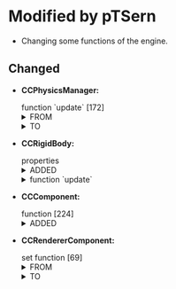 
# Modified by pTSern

- Changing some functions of the engine.

## Changed

- **CCPhysicsManager:**

    <summary> function `update` [172] </summary>
        <details>
        <summary> FROM </summary>

            update: function (dt) {
                var world = this._world;
                if (!world || !this.enabled) return;

                this.emit('before-step');

                this._steping = true;

                var velocityIterations = PhysicsManager.VELOCITY_ITERATIONS;
                var positionIterations = PhysicsManager.POSITION_ITERATIONS;

                if (this.enabledAccumulator) {
                    this._accumulator += dt;

                    var FIXED_TIME_STEP = PhysicsManager.FIXED_TIME_STEP;
                    var MAX_ACCUMULATOR = PhysicsManager.MAX_ACCUMULATOR;

                    // max accumulator time to avoid spiral of death
                    if (this._accumulator > MAX_ACCUMULATOR) {
                        this._accumulator = MAX_ACCUMULATOR;
                    }

                    while (this._accumulator > FIXED_TIME_STEP) {
                        world.Step(FIXED_TIME_STEP, velocityIterations, positionIterations);
                        this._accumulator -= FIXED_TIME_STEP;
                    }
                }
                else {
                    var timeStep = dt;
                    world.Step(timeStep, velocityIterations, positionIterations);
                }

                if (this.debugDrawFlags) {
                    this._checkDebugDrawValid();
                    this._debugDrawer.clear();
                    world.DrawDebugData();
                }

                this._steping = false;

                var events = this._delayEvents;
                for (var i = 0, l = events.length; i < l; i++) {
                    var event = events[i];
                    event.target[event.func].apply(event.target, event.args);
                }
                events.length = 0;

                this._syncNode();
            },

    </details>

    <details>
    <summary> TO </summary>

        update: window['__pts_moded_mode__'] == undefined ?
            function (dt) {
                var world = this._world;
                if (!world || !this.enabled) return;

                this.emit('before-step');

                this._steping = true;

                var velocityIterations = PhysicsManager.VELOCITY_ITERATIONS;
                var positionIterations = PhysicsManager.POSITION_ITERATIONS;

                if (this.enabledAccumulator) {
                    this._accumulator += dt;

                    var FIXED_TIME_STEP = PhysicsManager.FIXED_TIME_STEP;
                    var MAX_ACCUMULATOR = PhysicsManager.MAX_ACCUMULATOR;

                    // max accumulator time to avoid spiral of death
                    if (this._accumulator > MAX_ACCUMULATOR) {
                        this._accumulator = MAX_ACCUMULATOR;
                    }

                    while (this._accumulator > FIXED_TIME_STEP) {
                        world.Step(FIXED_TIME_STEP, velocityIterations, positionIterations);
                        this._accumulator -= FIXED_TIME_STEP;
                    }
                }
                else {
                    var timeStep = dt;
                    world.Step(timeStep, velocityIterations, positionIterations);
                }

                if (this.debugDrawFlags) {
                    this._checkDebugDrawValid();
                    this._debugDrawer.clear();
                    world.DrawDebugData();
                }

                this._steping = false;

                var events = this._delayEvents;
                for (var i = 0, l = events.length; i < l; i++) {
                    var event = events[i];
                    event.target[event.func].apply(event.target, event.args);
                }
                events.length = 0;

                this._syncNode();
            }
            :
            function (dt) {
                var world = this._world;
                if (!world || !this.enabled) return;

                this.emit('before-step');

                this._steping = true;

                var velocityIterations = PhysicsManager.VELOCITY_ITERATIONS;
                var positionIterations = PhysicsManager.POSITION_ITERATIONS;

                if (this.enabledAccumulator) {
                    this._accumulator += dt;

                    var FIXED_TIME_STEP = PhysicsManager.FIXED_TIME_STEP;
                    var MAX_ACCUMULATOR = PhysicsManager.MAX_ACCUMULATOR;

                    // max accumulator time to avoid spiral of death
                    if (this._accumulator > MAX_ACCUMULATOR) {
                        this._accumulator = MAX_ACCUMULATOR;
                    }

                    while (this._accumulator > FIXED_TIME_STEP) {
                        world.Step(FIXED_TIME_STEP, velocityIterations, positionIterations);
                        this._accumulator -= FIXED_TIME_STEP;
                    }
                }
                else {
                    var timeStep = dt;
                    world.Step(timeStep, velocityIterations, positionIterations);
                }

                if (this.debugDrawFlags) {
                    this._checkDebugDrawValid();
                    this._debugDrawer.clear();
                    world.DrawDebugData();
                }

                this._steping = false;

                var events = this._delayEvents;
                for (var i = 0, l = events.length; i < l; i++) {
                    var event = events[i];
                    event.target[event.func].apply(event.target, event.args);
                }
                events.length = 0;

                this._syncNode();
            },

    </details>
</details>

- **CCRigidBody:**

    <summary> properties </summary>
        <details>
        <summary> ADDED </summary>

            sync_position: {
                get: function() {
                    return this._sync_position_;
                },
                set: function() {
                },
                default: false,
                tooltip: CC_DEV && 'i18n:COMPONENT.physics.rigidbody.sync_position'
            },

            sync_rotation: {
                get: function() {
                    return this._sync_rotation_;
                },
                set: function() {
                },
                default: false,
                tooltip: CC_DEV && 'i18n:COMPONENT.physics.rigidbody.sync_rotation'
            },

    </details>

    <details>
    <summary> function `update` </summary>

        update: function() {
            if(this.sync_position) this.syncPosition(this.type === BodyType.Animated)
            if(this.sync_rotation) this.syncRotation(this.type === BodyType.Animated)
        },

    </details>

- **CCComponent:**

    <summary> function [224] </summary>

    <details>
    <summary> ADDED </summary>

        onChange: null,

        _executeOnChange() {
            this.onChange && this.onChange();
        },

    </details>

- **CCRendererComponent:**

    <summary> set function [69] </summary>
    <details>
    <summary> FROM </summary>

        materials: {
            get () {
                return this._materials;
            },
            set (val) {
                this._materials = val;
                this._activateMaterial();
            },
            type: [Material],
            displayName: 'Materials',
            animatable: false
        }

    </details>

    <details>
    <summary> TO </summary>

        materials: {
            get () {
                return this._materials;
            },
            set (val) {
                this._materials = val;
                this._activateMaterial();
                this._executeOnChange();
            },
            type: [Material],
            displayName: 'Materials',
            animatable: false
        }

    </details>


